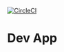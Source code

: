 [![CircleCI](https://circleci.com/gh/abdullahokhan/HelloWorld/tree/main.svg?style=svg)](https://circleci.com/gh/abdullahokhan/HelloWorld/tree/main)

# Dev App
